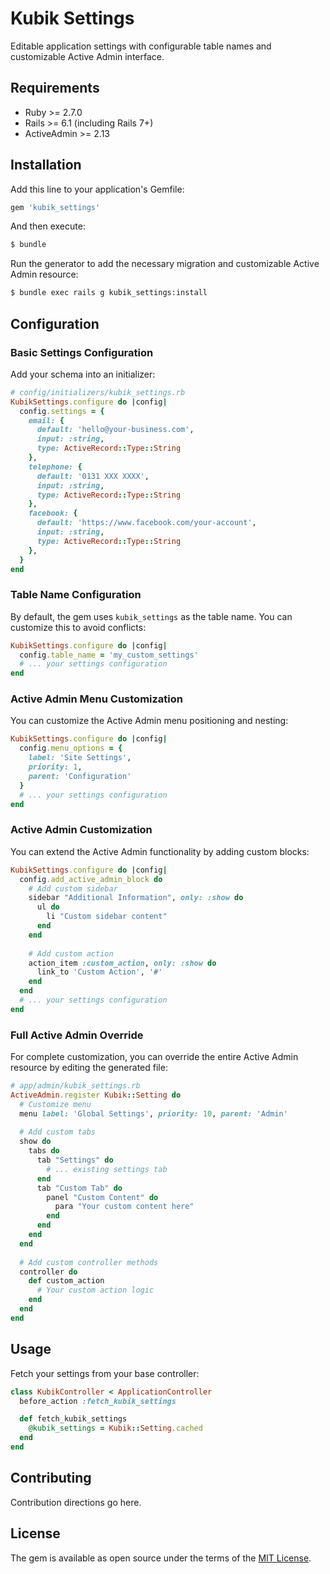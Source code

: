 # Kubik Settings

Editable application settings with configurable table names and customizable Active Admin interface.

## Requirements

- Ruby >= 2.7.0
- Rails >= 6.1 (including Rails 7+)
- ActiveAdmin >= 2.13

## Installation
Add this line to your application's Gemfile:

```ruby
gem 'kubik_settings'
```

And then execute:
```bash
$ bundle
```

Run the generator to add the necessary migration and customizable Active Admin resource:
```bash
$ bundle exec rails g kubik_settings:install
```

## Configuration

### Basic Settings Configuration
Add your schema into an initializer:

```ruby
# config/initializers/kubik_settings.rb
KubikSettings.configure do |config|
  config.settings = {
    email: {
      default: 'hello@your-business.com',
      input: :string,
      type: ActiveRecord::Type::String
    },
    telephone: {
      default: '0131 XXX XXXX',
      input: :string,
      type: ActiveRecord::Type::String
    },
    facebook: {
      default: 'https://www.facebook.com/your-account',
      input: :string,
      type: ActiveRecord::Type::String
    },
  }
end
```

### Table Name Configuration
By default, the gem uses `kubik_settings` as the table name. You can customize this to avoid conflicts:

```ruby
KubikSettings.configure do |config|
  config.table_name = 'my_custom_settings'
  # ... your settings configuration
end
```

### Active Admin Menu Customization
You can customize the Active Admin menu positioning and nesting:

```ruby
KubikSettings.configure do |config|
  config.menu_options = {
    label: 'Site Settings',
    priority: 1,
    parent: 'Configuration'
  }
  # ... your settings configuration
end
```

### Active Admin Customization
You can extend the Active Admin functionality by adding custom blocks:

```ruby
KubikSettings.configure do |config|
  config.add_active_admin_block do
    # Add custom sidebar
    sidebar "Additional Information", only: :show do
      ul do
        li "Custom sidebar content"
      end
    end
    
    # Add custom action
    action_item :custom_action, only: :show do
      link_to 'Custom Action', '#'
    end
  end
  # ... your settings configuration
end
```

### Full Active Admin Override
For complete customization, you can override the entire Active Admin resource by editing the generated file:

```ruby
# app/admin/kubik_settings.rb
ActiveAdmin.register Kubik::Setting do
  # Customize menu
  menu label: 'Global Settings', priority: 10, parent: 'Admin'
  
  # Add custom tabs
  show do
    tabs do
      tab "Settings" do
        # ... existing settings tab
      end
      tab "Custom Tab" do
        panel "Custom Content" do
          para "Your custom content here"
        end
      end
    end
  end
  
  # Add custom controller methods
  controller do
    def custom_action
      # Your custom action logic
    end
  end
end
```

## Usage

Fetch your settings from your base controller:

```ruby
class KubikController < ApplicationController
  before_action :fetch_kubik_settings

  def fetch_kubik_settings
    @kubik_settings = Kubik::Setting.cached
  end
end
```

## Contributing
Contribution directions go here.

## License
The gem is available as open source under the terms of the [MIT License](https://opensource.org/licenses/MIT).
